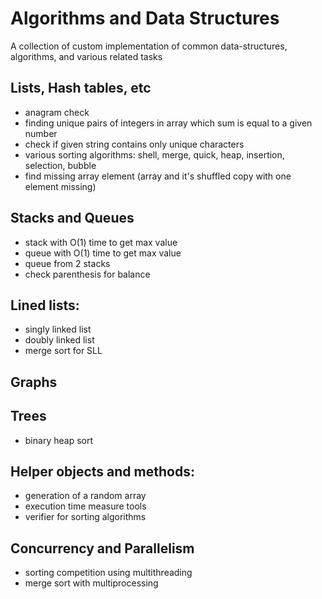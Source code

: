 # Algorithms and Data Structures
A collection of custom implementation of common data-structures, algorithms, and various related tasks

## Lists, Hash tables, etc
- anagram check
- finding unique pairs of integers in array which sum is equal to a given number
- check if given string contains only unique characters
- various sorting algorithms: shell, merge, quick, heap, insertion, selection, bubble
- find missing array element (array and it's shuffled copy with one element missing)

## Stacks and Queues
- stack with O(1) time to get max value
- queue with O(1) time to get max value
- queue from 2 stacks
- check parenthesis for balance

## Lined lists:
- singly linked list
- doubly linked list
- merge sort for SLL

## Graphs

## Trees
- binary heap sort

## Helper objects and methods:
- generation of a random array
- execution time measure tools
- verifier for sorting algorithms

## Concurrency and Parallelism
- sorting competition using multithreading
- merge sort with multiprocessing
